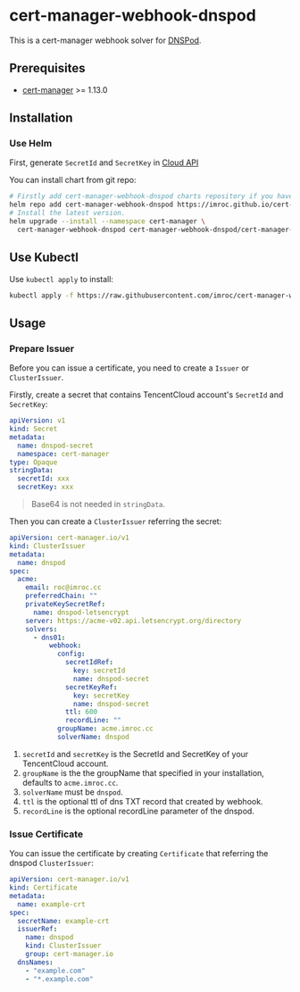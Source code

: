 # cert-manager-webhook-dnspod

This is a cert-manager webhook solver for [DNSPod](https://www.dnspod.cn).

## Prerequisites

* [cert-manager](https://github.com/cert-manager/cert-manager) >= 1.13.0

## Installation

### Use Helm

First, generate `SecretId` and `SecretKey` in [Cloud API](https://console.cloud.tencent.com/cam/capi)

You can install chart from git repo:

```bash
# Firstly add cert-manager-webhook-dnspod charts repository if you haven't do this
helm repo add cert-manager-webhook-dnspod https://imroc.github.io/cert-manager-webhook-dnspod
# Install the latest version.
helm upgrade --install --namespace cert-manager \
  cert-manager-webhook-dnspod cert-manager-webhook-dnspod/cert-manager-webhook-dnspod
```
## Use Kubectl

Use `kubectl apply` to install:

```bash
kubectl apply -f https://raw.githubusercontent.com/imroc/cert-manager-webhook-dnspod/master/bundle.yaml
```

## Usage

### Prepare Issuer

Before you can issue a certificate, you need to create a `Issuer` or `ClusterIssuer`.

Firstly, create a secret that contains TencentCloud account's `SecretId` and `SecretKey`:

```yaml
apiVersion: v1
kind: Secret
metadata:
  name: dnspod-secret
  namespace: cert-manager
type: Opaque
stringData:
  secretId: xxx
  secretKey: xxx
```

> Base64 is not needed in `stringData`.

Then you can create a `ClusterIssuer` referring the secret:

```yaml
apiVersion: cert-manager.io/v1
kind: ClusterIssuer
metadata:
  name: dnspod
spec:
  acme:
    email: roc@imroc.cc
    preferredChain: ""
    privateKeySecretRef:
      name: dnspod-letsencrypt
    server: https://acme-v02.api.letsencrypt.org/directory
    solvers:
      - dns01:
          webhook:
            config:
              secretIdRef:
                key: secretId
                name: dnspod-secret
              secretKeyRef:
                key: secretKey
                name: dnspod-secret
              ttl: 600
              recordLine: ""
            groupName: acme.imroc.cc
            solverName: dnspod
```

1. `secretId` and `secretKey` is the SecretId and SecretKey of your TencentCloud account.
2. `groupName` is the the groupName that specified in your installation, defaults to `acme.imroc.cc`.
3. `solverName` must be `dnspod`.
4. `ttl` is the optional ttl of dns TXT record that created by webhook.
5. `recordLine` is the optional recordLine parameter of the dnspod.

### Issue Certificate

You can issue the certificate by creating `Certificate` that referring the dnspod `ClusterIssuer`:

```yaml
apiVersion: cert-manager.io/v1
kind: Certificate
metadata:
  name: example-crt
spec:
  secretName: example-crt
  issuerRef:
    name: dnspod
    kind: ClusterIssuer
    group: cert-manager.io
  dnsNames:
    - "example.com"
    - "*.example.com"
```
